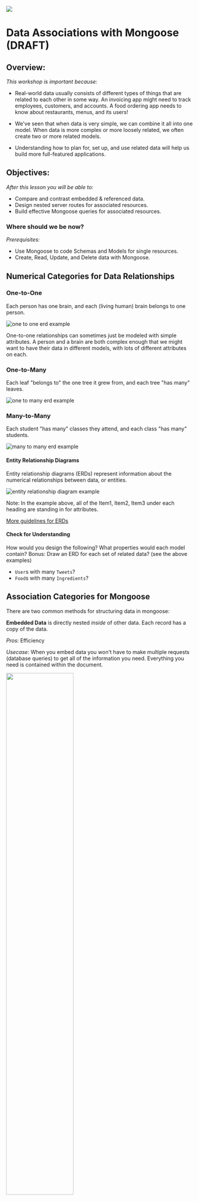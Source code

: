 ![](https://ga-dash.s3.amazonaws.com/production/assets/logo-9f88ae6c9c3871690e33280fcf557f33.png)

# Data Associations with Mongoose (DRAFT)

## Overview: 
<!-- framing the "why" in big-picture/real world examples -->
*This workshop is important because:*

- Real-world data usually consists of different types of things that are related to each other in some way. An invoicing app might need to track employees, customers, and accounts. A food ordering app needs to know about restaurants, menus, and its users!  

- We've seen that when data is very simple, we can combine it all into one model.  When data is more complex or more loosely related, we often create two or more related models.

- Understanding how to plan for, set up, and use related data will help us build more full-featured applications.

## Objectives:
<!-- specific/measurable goal for students to achieve -->
*After this lesson you will be able to:*

- Compare and contrast embedded & referenced data.
- Design nested server routes for associated resources.
- Build effective Mongoose queries for associated resources.

### Where should we be now?
<!-- call out the skills that are prerequisites -->
*Prerequisites:*

* Use Mongoose to code Schemas and Models for single resources.
* Create, Read, Update, and Delete data with Mongoose.


## Numerical Categories for Data Relationships

### One-to-One

Each person has one brain, and each (living human) brain belongs to one person.

![one to one erd example](https://cloud.githubusercontent.com/assets/3254910/18140904/4d85c04e-6f6c-11e6-8301-c06bacff3dd3.png)

One-to-one relationships can sometimes just be modeled with simple attributes. A person and a brain are both complex enough that we might want to have their data in different models, with lots of different attributes on each.


### One-to-Many

Each leaf "belongs to" the one tree it grew from, and each tree "has many" leaves.

![one to many erd example](https://cloud.githubusercontent.com/assets/3254910/18182445/e4bddb6c-7044-11e6-9099-314b773724f3.png)


### Many-to-Many

Each student "has many" classes they attend, and each class "has many" students.

![many to many erd example](https://cloud.githubusercontent.com/assets/3254910/18140903/4c56c3ee-6f6c-11e6-9b6d-4c6ffae81323.png)


#### Entity Relationship Diagrams

Entity relationship diagrams (ERDs) represent information about the numerical relationships between data, or entities.

![entity relationship diagram example](https://cloud.githubusercontent.com/assets/3254910/18141666/439d9392-6f6f-11e6-953f-c91415b85f3f.png)


Note: In the example above, all of the Item1, Item2, Item3 under each heading are standing in for attributes.

[More guidelines for ERDs](http://docs.oracle.com/cd/A87860_01/doc/java.817/a81358/05_dev1.htm)

#### Check for Understanding

How would you design the following? What properties would each model contain? Bonus: Draw an ERD for each set of related data? (see the above examples)

* `User`s with many `Tweets`?
* `Food`s with many `Ingredients`?


## Association Categories for Mongoose

There are two common methods for structuring data in mongoose: 

**Embedded Data** is directly nested *inside* of other data. Each record has a copy of the data.

_Pros_: Efficiency

_Usecase_: When you embed data you won't have to make multiple requests (database queries) to get all of the information you need. Everything you need is contained within the document.

<img src="https://i.imgur.com/aMG36rT.png" width="60%">

**Referenced Data** 
A document stores as an *id* that 'reference' other documents. The id can be used to look up the information. 

_Pros_: Consistency 

It is usually easier to keep referenced records *consistent* because the data is only stored in one place and only needs to be updated in one place.  

![image](https://cloud.githubusercontent.com/assets/6520345/21190300/2c091f08-c1d6-11e6-89ed-0459874edf3a.png)

[Source: MongoDB docs](https://docs.mongodb.com/v3.2/tutorial/model-referenced-one-to-many-relationships-between-documents/)


While the question of one-to-one, one-to-many, or  many-to-many is often determined by real-world characteristics of a relationship, the decision to embed or reference data is a design decision.  

There are tradeoffs, such as between *efficiency* and *consistency*, depending on which one you choose.  

When using Mongo and Mongoose, though, many-to-many relationships often involve referenced associations, while one-to-many often involve embedding data.


## Where to Define the Relationship

In the case of our authors and articles, we can define our relationship one of three ways:


### 0. Embedded Data - (Sub-documents ie nested articles or array of articles) :

This approach for creating unique authors that 'contains' or embeds articles sub-documents. This methodology might be useful for query efficiency - one query collects all of the data. However, updating and managing data consistency becomes more challenging. The process for working with subdocuments is outlined [here](/Sub-Docs.md) but is not covered in this workshop. 

### 1. An array of articles in our `Author` model:

```javascript
// in /models/Article.js

const articleSchema = mongoose.Schema({
    title: String,
    body: String,
    author_id: String,
}
// in /models/Author.js
const authorSchema = mongoose.Schema({
    fullName: String,
    origin: String,
    isActive: Boolean,
    bio: String, 
    articles: [{
        type: mongoose.Schema.Types.ObjectId,
		ref: 'Article'
    }]
});
```

So, an author's document in the db might look like this:

```javascript
{ 
    "_id" : ObjectId("5df7022a25072e3380c97249"),
    "name" : "James Patterson",
    "origin": "France",
    "isActive" true,
    "bio": "Lorem Ipsum Dolor",
    "articles": [ObjectId("5df7022a25072e3380c9723e"), ObjectId("5df7022a25072e3380c977d8"), ObjectId("5df7022a25072e3380c9709c")]
}
```

Which, when the `ObjectId`s are expanded using .populate() (more on this later), our query would look like this:

```javascript
{ 
    "_id" : ObjectId("5df7022a25072e3380c97249"),
    "name" : "James Patterson",
    "origin": "France",
    "isActive" true,
    "bio": "Lorem Ipsum Dolor",
    "articles": [
        {
            "_id" : ObjectId("5df7022a25072e3380c9723e"),
            "title" : "First article",
            "body": "Lorem ipsum"
        },
        {
            "_id" : ObjectId("5df7022a25072e3380c977d8"),
            "title" : "Second article",
            "body": "Lorem ipsum"
        },
        {
            "_id" : ObjectId("5df7022a25072e3380c9709c"),
            "title" : "Third article",
            "body": "Lorem ipsum"
        }
    ]
}
```

In this approach, we are saying that we want to store article ids in an array inside the `Author` model so that, whenever we query an author or all the authors, we can get all their articles along with it!

While this is beneficial in a Read query, the complexity is increased when we want to create an article (this assumes the author's id was part of the form data):

```html
<!--  Inside the article's new form:  -->
        <label>
            <select name="author_id">
                <%for(let i=0;i<authors.length;i++){ %>
                    <option value="<%=authors[i]._id%>"><%=authors[i].fullName%></option>
                <%}%>
            </select>
        </label>
<!-- When creating a new article, this selector sends the ObjectId of an existing author with the article's form data -->
```


```javascript
Author.findById(req.body.author_id, (err, foundAuthor) => {
    Article.create(req.body, (err, createdArticle) => {
        foundAuthor.articles.push(createdArticle);
        foundAuthor.save();
    })
    res.redirect('/articles');
})
```

Like our classes from Unit 1, `foundAuthor` is an instance of the `Author` class. So, we'd need to take the newly-created article and `.push` it into the `foundAuthor`'s `articles` property. Then, once that's done, we can then `.save` the `foundAuthor`, which effectively updates that author by mutating its `articles` array.

Additional complexity is added when deleting an article from an author's articles array:
- 1. Query the Author and update the document - (and their associated articles array) using the MongoDB [pull method](https://mongoosejs.com/docs/api/array.html#mongoosearray_MongooseArray-pull)
OR
- 2. Pass the article ObjectId to the request - locate the Author by their id and remove (splice) the designated article from the articles array. Save the updated documented.  

This process is compounded for update routes as well. Each process might take multiple read / write operations.

### 2. An author id in each `Article` model.

```javascript
const articleSchema = mongoose.Schema({
	title: String,
	body: String,
	author: {
		type: mongoose.Schema.Types.ObjectId,
		ref: 'Author'
	}
});
```

Notice that the `author` property is an object, not an array. In this approach, each article would just have the author's id attached to it. So, an article document might look like this:

```javascript
{
    "_id" : ObjectId("5df7022a25072e3380c9723e"),
    "title" : "First article",
    "body": "Lorem ipsum",
    "author": ObjectId("5df7022a25072e3380c97249")
}
```

Again, when the `ObjectId` is expanded, the object would look like this:

```javascript
{
    "_id" : ObjectId("5df7022a25072e3380c9723e"),
    "title" : "First article",
    "body": "Lorem ipsum",
    "author": { 
        "_id" : ObjectId("5df7022a25072e3380c97249"),
        "name" : "James Patterson",
        "origin": "France",
        "isActive" true,
        "bio": "Lorem Ipsum Dolor"
    }
}
```

Now, when we create a new article, the query might look like this (again, assuming that the author's id is part of the form data):

```javascript
Article.create(req.body, (err, createdArticle) => {
    res.redirect('/articles');
})
```

So, the tradeoff is:

1. Store all the article ids in the `Author` model, which means that all the article documents would be a little lighter because they wouldn't have an `author/author_id`, or
2. Store the `author/author_id` in the `Article` model, which keeps the indefinitely growing `articles` array out of the `Author` model.

Choosing between these two usually comes down to this: In a one-to-many relationship, would the number of the **many** objects be limited? If so, put the array in the **one** model. In other words, option #1.

If, however, the number of **many** objects is potentially indefinite (your app logic might requiere numerous updates/deletions), then store the id of the **one** in each of the **many** models. In other words, option #2.

## CodeAlong: Relationships By Reference in Mongoose
Right now, our Article model looks like this:

```javascript
const articleSchema = mongoose.Schema({
	title: String,
	body: String,
	author_id: String
});
```

This kind of relationship will work just fine. But, let's use the `ObjectId` so that we can reference one model (e.g., Author) inside another model (e.g., Article).

## Update Articles Model

Just like our example above, let's update our Article model in `models/article.js`:

```javascript
const articleSchema = mongoose.Schema({
	title: String,
	body: String,
	author: {
		type: mongoose.Schema.Types.ObjectId,
		ref: 'Author'
	}
});
```

Notice that the `type` is an `ObjectId` and that, with this `ObjectId`, we are referencing (`ref`) the `Author` model.

Also, note that we updated `author_id` to `author` since we are now referring to the full author object instead of just the author's id.

## Updating the Articles Show Route with a populate()

```javascript
router.get('/:id', async (req, res) => {
    Article.findById(req.params.id).populate('author').exec((err, foundArticle) => {
        res.render('articles/show.ejs', {
            article: foundArticle
        });
    })
});
```

## Update the Articles Show Page

Now that our author object is part of the article object, we need to reference the author differently in our show page:

```html
<!-- Inside the <head> tag -->
<title><%= article.title %> by <%= article.author.fullName %></title>
<!-- Further down -->
<h3>Author: <%= article.author.fullName %></h3>
```

## Update the Articles New and Edit Pages

Because we changed our property from `author_id` to `author`, we need to adjust our new and edit forms:

```html
<select name="author">
```

And, just in our edit form, we need to adjust the boolean expression to find the associated author:

```html
<% if(authors[i]._id.toString() === article.author._id.toString()) { %>
```

### Route Design

Remember RESTful routing? It's the most popular modern convention for designing resource paths for nested data. Here is an example of an application that has routes for `Articles` and `Notes` models:

### RESTful Routing

| | | | |
|---|---|---|---|
| **HTTP Verb** | **Path** | **Description** | **Key Mongoose Method(s)** |
| GET | /articles | Get all articles | <details><summary>click for ideas</summary>`.find`</details> |
| POST | /articles | Create a article | <details><summary>click for ideas</summary>`.create`</details> |
| GET | /articles/:id | Get a article | <details><summary>click for ideas</summary>`findOne`,`.findById`</details> |
| DELETE | /articles/:id | Delete a article | <details><summary>click for ideas</summary>`.findOne`, `.remove`, `.findByIdAndRemove`</details> |
| GET | /articles/:article_id/comments | Get all comments from a article | <details><summary>click for ideas</summary>`.findOne`, (`.populate` if referenced)</details> |
| POST | /articles/:article_id/comments | Create a comment for a article | <details><summary>click for ideas</summary>`.findOne`, `new`, `.save`</details> |
| GET | /articles/:article_id/comments/:comment_id | Get a comment from a article | <details><summary>click for ideas</summary>`.findOne`</details> |
| DELETE | /articles/:article_id/comments/:comment_id | Delete a comment from a article | <details><summary>click for ideas</summary>`.findOne`, `.deleteMany`</details> |

*In routes, avoid nesting resources more than one level deep.*
